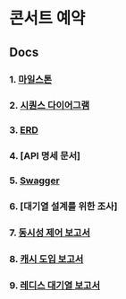 
# 콘서트 예약

## Docs

### 1. [마일스톤](https://github.com/LeeJaeYun7/concertTicket/blob/master/MILE_STONE.md)
### 2. [시퀀스 다이어그램](https://github.com/LeeJaeYun7/concertTicket/blob/master/SEQUENCE_DIAGRAM.md)
### 3. [ERD](https://github.com/LeeJaeYun7/concertTicket/blob/master/DB_DIAGRAM.md) 
### 4. [API 명세 문서] 
### 5. [Swagger](https://github.com/LeeJaeYun7/concertTicket/blob/master/swagger.md) 
### 6. [대기열 설계를 위한 조사] 
### 7. [동시성 제어 보고서](https://github.com/LeeJaeYun7/concertTicket/blob/master/CONCURRENCY_REPORT.md)
### 8. [캐시 도입 보고서](https://github.com/LeeJaeYun7/concertTicket/blob/master/CACHE_REPORT.md)
### 9. [레디스 대기열 보고서](https://github.com/LeeJaeYun7/concertTicket/blob/master/REDIS_WAITING_QUEUE_REPORT.md)

